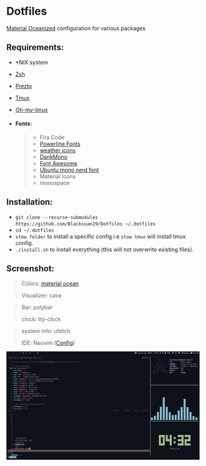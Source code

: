 # Dotfiles

[Material Oceanized](https://github.com/material-ocean) configuration for various packages

## **Requirements:**

- \*NIX system
- [Zsh](https://github.com/robbyrussell/oh-my-zsh/wiki/Installing-ZSH)
- [Prezto](https://github.com/sorin-ionescu/prezto)
- [Tmux](https://github.com/tmux/tmux)
- [Oh-my-tmux](https://github.com/gpakosz/.tmux)

- #### Fonts:
  > - Fira Code
  > - [Powerline Fonts](https://github.com/powerline/fonts)
  > - [weather icons](https://github.com/erikflowers/weather-icons)
  > - [DankMono](https://dank.sh/)
  > - [Font Awesome](https://fontawesome.com/)
  > - [Ubuntu mono nerd font](https://github.com/ryanoasis/nerd-fonts)
  > - Material Icons
  > - monospace

## **Installation:**

- `git clone --recurse-submodules https://github.com/Blacksuan19/Dotfiles ~/.dotfiles`
- `cd ~/.dotfiles`
- `stow folder` to install a specific config i.e `stow tmux` will install tmux config.
- `./install.sh` to install everything (this will not overwrite existing files).

## **Screenshot:**

> Colors: [material ocean](https://github.com/material-ocean)

> Visualizer: cava

> Bar: polybar

> clock: tty-clock

> system info: ufetch

> IDE: Neovim ([Config](https://github.com/Blacksuan19/init.nvim))

![alt text](https://raw.githubusercontent.com/Blacksuan19/Dotfiles/master/Screens/screenshot.png)
